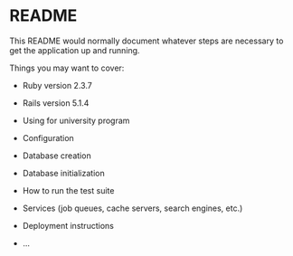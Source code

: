 # README

This README would normally document whatever steps are necessary to get the
application up and running.

Things you may want to cover:

* Ruby version 2.3.7
* Rails version 5.1.4

* Using for university program

* Configuration

* Database creation

* Database initialization

* How to run the test suite

* Services (job queues, cache servers, search engines, etc.)

* Deployment instructions

* ...

